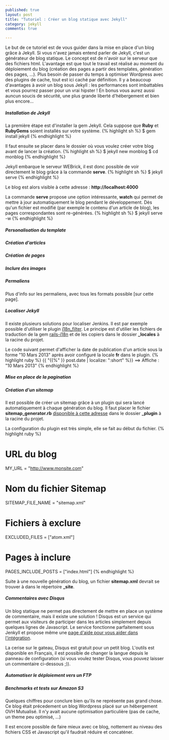 ```yaml
---
published: true
layout: post
title: "Tutoriel : Créer un blog statique avec Jekyll"
category: jekyll
comments: true

---
```


Le but de ce tutoriel est de vous guider dans la mise en place d'un blog grâce à Jekyll. Si vous n'avez jamais entend parler de Jekyll, c'est un générateur de blog statique. Le concept est de n'avoir sur le serveur que des fichiers html. L'avantage est que tout le travail est réalisé au moment du déploiement du blog (création des pages a partir des templates, génération des pages, ...). Plus besoin de passer du temps à optimiser Wordpress avec des plugins de cache, tout est ici caché par définition. Il y a beaucoup d'avantages à avoir un blog sous Jekyll : les performances sont imbattables et vous pourrez passer pour un vrai hipster ! En bonus vous aurez aussi auncun soucis de sécurité, une plus grande liberté d'hébergement et bien plus encore...

<!--more-->
##### Installation de Jekyll
La première étape est d'installer la gem Jekyll. Cela suppose que **Ruby** et **RubyGems** soient installés sur votre système.
{% highlight sh %}
$ gem install jekyll
{% endhighlight %}

Il faut ensuite se placer dans le dossier où vous voulez créer votre blog avant de lancer la création.
{% highlight sh %}
$ jekyll new monblog
$ cd monblog
{% endhighlight %}

Jekyll embarque le serveur WEBrick, il est donc possible de voir directement le blog grâce à la commande **serve**.
{% highlight sh %}
$ jekyll serve
{% endhighlight %}

Le blog est alors visible à cette adresse : **http://localhost:4000**

La commande **serve** propose une option intéressante, **watch** qui permet de mettre à jour automatiquement le blog pendant le développement. Dès qu'un fichier est modifié (par exemple le contenu d'un article de blog), les pages correspondantes sont re-générées.
{% highlight sh %}
$ jekyll serve -w
{% endhighlight %}

##### Personalisation du template

##### Création d'articles

##### Création de pages

##### Inclure des images

##### Permaliens

Plus d'info sur les permaliens, avec tous les formats possible [sur cette page].

##### Localiser Jekyll
Il existe plusieurs solutions pour localiser Jenkins. Il est par exemple possible d'utiliser le plugin [i18n_filter](https://github.com/gacha/gacha.id.lv/blob/master/_plugins/i18n_filter.rb). Le principe est d'utilier les fichiers de traduction de la gem [rails-i18n](https://github.com/svenfuchs/rails-i18n/tree/master/rails/locale) et de les copiers dans le dossier **\_locales** à la racine du projet.

Le code suivant permet d'afficher la date de publication d'un article sous la forme "10 Mars 2013" après avoir configuré la locale **fr** dans le plugin.
{% highlight ruby %}
{{ "{{%" }} post.date | localize: ":short" %}}
==> Affiche : "10 Mars 2013"
{% endhighlight %}

##### Mise en place de la pagination



##### Création d'un sitemap
Il est possible de créer un sitemap grâce à un plugin qui sera lancé automatiquement à chaque génération du blog. Il faut placer le fichier **sitemap_generator.rb** [disponible à cette adresse](https://github.com/kinnetica/jekyll-plugins/blob/master/sitemap_generator.rb) dans le dossier **_plugin** à la racine du projet.

La configuration du plugin est très simple, elle se fait au début du fichier.
{% highlight ruby %}
# URL du blog
MY_URL = "http://www.monsite.com"

# Nom du fichier Sitemap
SITEMAP_FILE_NAME = "sitemap.xml"

# Fichiers à exclure
EXCLUDED_FILES = ["atom.xml"]

# Pages à inclure
PAGES_INCLUDE_POSTS = ["index.html"]
{% endhighlight %}

Suite à une nouvelle génération du blog, un fichier **sitemap.xml** devrait se trouver à dans le répertoire **_site**.

##### Commentaires avec Disqus
Un blog statique ne permet pas directement de mettre en place un système de commentaire, mais il existe une solution ! Disqus est un service qui permet aux visiteurs de participer dans les articles simplement depuis quelques lignes de Javascript. Le service fonctionne parfaitement sous Jenkyll et propose même une [page d'aide pour vous aider dans l'intégration](http://help.disqus.com/customer/portal/articles/472138-jekyll-installation-instructions).

La cerise sur le gateau, Disqus est gratuit pour un petit blog. L'outils est disponible en Français, il est possible de changer la langue depuis le panneau de configuration (si vous voulez tester Disqus, vous pouvez laisser un commentaire ci-dessous ;)).

##### Automatiser le déploiement vers un FTP

##### Benchmarks et tests sur Amazon S3
Quelques chiffres pour conclure bien qu'ils ne représente pas grand chose. Ce blog était précedement un blog Wordpress placé sur un hébergement OVH Mutualisé. Il n'y avait aucune optimisation particulière (pas de cache, un theme peu optimisé, ...)


Il est encore possible de faire mieux avec ce blog, nottement au niveau des fichiers CSS et Javascript qu'il faudrait réduire et concaténer.
